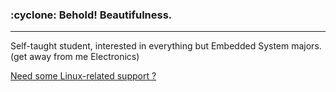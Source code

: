 <h3> :cyclone: Behold! Beautifulness. </h3>

---
Self-taught student, interested in everything but Embedded System majors.\
(get away from me Electronics)

[Need some Linux-related support ?](https://www.fiverr.com/kisto1073)
